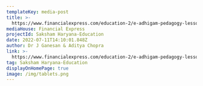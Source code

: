 ```yaml
---
templateKey: media-post
title: >-
  https://www.financialexpress.com/education-2/e-adhigam-pedagogy-lessons-from-haryana-for-india/2589266/
mediaHouse: Financial Express
projectId: Saksham Haryana-Education
date: 2022-07-11T14:10:01.848Z
author: Dr J Ganesan & Aditya Chopra
link: >-
  https://www.financialexpress.com/education-2/e-adhigam-pedagogy-lessons-from-haryana-for-india/2589266/
tag: Saksham Haryana-Education
displayOnHomePage: true
image: /img/tablets.png
---
```


